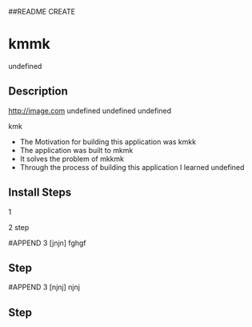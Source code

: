 
##README CREATE
# kmmk  
undefined
## Description
http://image.com
undefined
undefined
undefined




kmk
- The Motivation for building this application was  kmkk
- The application was built to mkmk
- It solves the problem of mkkmk
- Through the process of building this application I learned undefined



## Install Steps


1

2 step

#APPEND 3
[jnjn] fghgf

## Step



#APPEND 3
[njnj] njnj

## Step

